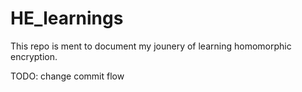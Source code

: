 # HE_learnings
This repo is ment to document my jounery of learning homomorphic encryption.


TODO: change commit flow
